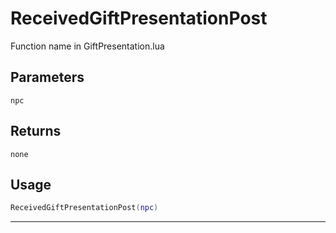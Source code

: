 # ReceivedGiftPresentationPost
Function name in GiftPresentation.lua
## Parameters
`npc`
## Returns
`none`
## Usage
```lua
ReceivedGiftPresentationPost(npc)
```
---
